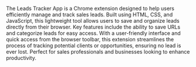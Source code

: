 The Leads Tracker App is a Chrome extension designed to help users efficiently manage and track sales leads. Built using HTML, CSS, and JavaScript, this lightweight tool allows users to save and organize leads directly from their browser. Key features include the ability to save URLs and categorize leads for easy access. With a user-friendly interface and quick access from the browser toolbar, this extension streamlines the process of tracking potential clients or opportunities, ensuring no lead is ever lost. Perfect for sales professionals and businesses looking to enhance productivity.
